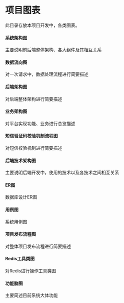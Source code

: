 
# 项目图表

此目录存放本项目开发中，各类图表。


#### 系统架构图

主要说明前后端整体架构、各大组件及其相互关系

#### 数据流向图

对一次请求中，数据处理流程进行简要描述

#### 后端架构图

对后端整体架构进行简要描述

#### 业务架构图

对平台实现功能、业务进行总览描述

#### 短信验证码校验机制流程图

对短信校验机制进行简要描述

#### 后端技术架构图

主要说明后端开发中，使用的技术以及各技术之间相互关系

#### ER图

数据库设计ER图

#### 用例图

系统用例图

#### 项目发布流程图

对整体项目发布流程进行简要描述

#### Redis工具类图

对Redis进行操作工具类图

#### 功能脑图

主要简述目前系统大体功能


